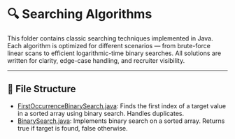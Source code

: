 # 🔍 Searching Algorithms

This folder contains classic searching techniques implemented in Java. Each algorithm is optimized for different scenarios — from brute-force linear scans to efficient logarithmic-time binary searches. All solutions are written for clarity, edge-case handling, and recruiter visibility.

---

## 📁 File Structure
- [FirstOccurrenceBinarySearch.java](SearchingAlgorithms/FirstOccurrenceBinarySearch.java): Finds the first index of a target value in a sorted array using binary search. Handles duplicates.
- [BinarySearch.java](SearchAlgorithms/BinarySearch.java): Implements binary search on a sorted array. Returns true if target is found, false otherwise.

